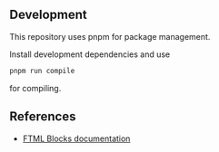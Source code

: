 ## Development

This repository uses pnpm for package management.

Install development dependencies and use
```bash
pnpm run compile


```
for compiling.

## References

* [FTML Blocks documentation](https://github.com/scpwiki/wikijump/blob/develop/ftml/docs/Blocks.md)